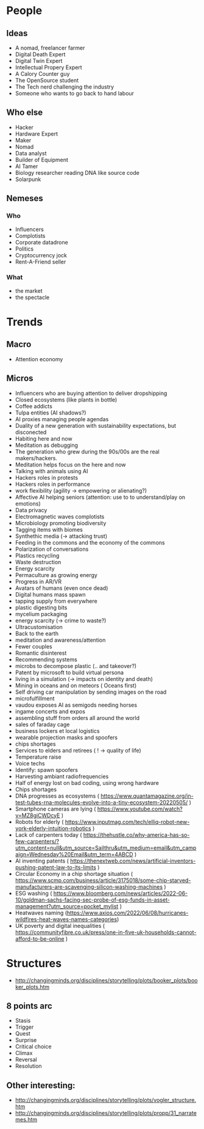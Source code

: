 
# People

## Ideas

* A nomad, freelancer farmer 
* Digital Death Expert	
* Digital Twin Expert
* Intellectual Propery Expert
* A Calory Counter guy 
* The OpenSource student
* The Tech nerd challenging the industry
* Someone who wants to go back to hand labour

## Who else

* Hacker	
* Hardware Expert	
* Maker	
* Nomad	
* Data analyst
* Builder of Equipment	
* AI Tamer
* Biology researcher reading DNA like source code 
* Solarpunk

## Nemeses

### Who

* Influencers
* Complotists	
* Corporate datadrone	
* Politics 
* Cryptocurrency jock
* Rent-A-Friend seller

### What

* the market
* the spectacle

# Trends

## Macro

* Attention economy


## Micros

* Influencers who are buying attention to deliver dropshipping
* Closed ecosystems (like plants in bottle)	
* Coffee addicts 
* Tulpa entities (AI shadows?)
* AI proxies managing people agendas 
* Duality of a new generation with sustainability expectations, but disconected 
* Habiting here and now
* Meditation as debugging
* The generation who grew during the 90s/00s are the real makers/hackers.
* Meditation helps focus on the here and now
* Talking with animals using AI
* Hackers roles in protests
* Hackers roles in performance
* work flexibility (agility -> empowering or alienating?)	
* Affective AI helping seniors (attention: use to to understand/play on emotions)
* Data privacy 
* Electromagnetic waves complotists 
* Microbiology promoting biodiversity 
* Tagging items with biomes
* Synthethic media (-> attacking trust)	
* Feeding in the commons and the economy of the commons 
* Polarization of conversations
* Plastics recycling
* Waste destruction
* Energy scarcity
* Permaculture as growing energy
* Progress in AR/VR
* Avatars of humans (even once dead)
* Digital humans mass spawn
* tapping supply from everywhere	
* plastic digesting bits	
* mycelium packaging	
* energy scarcity (-> crime to waste?)
* Ultracustomisation
* Back to the earth	
* meditation and awareness/attention	
* Fewer couples
* Romantic disinterest
* Recommending systems
* microbs to decompose plastic (.. and takeover?)	
* Patent by microsoft to build virtual persona	
* living in a simulation (-> impacts on identity and death)
* Mining in oceans and on meteors ( Oceans first)
* Self driving car manipulation by sending images on the road
* microfulfillment	
* vaudou exposes AI as semigods needing horses	
* ingame concerts and expos 
* assembling stuff from orders all around the world	
* sales of faraday cage	
* business lockers et local logistics
* wearable projection masks and spoofers	
* chips shortages	
* Services to elders and retirees ( ! -> quality of life)
* Temperature raise
* Voice techs	
* Identify: spawn spoofers	
* Harvesting ambiant radiofrequencies
* Half of energy lost on bad coding, using wrong hardware 
* Chips shortages
* DNA progresses as ecosystems ( https://www.quantamagazine.org/in-test-tubes-rna-molecules-evolve-into-a-tiny-ecosystem-20220505/ )
* Smartphone cameras are lying (  https://www.youtube.com/watch?v=MZ8giCWDcyE )
* Robots for elderly ( https://www.inputmag.com/tech/elliq-robot-new-york-elderly-intuition-robotics )
* Lack of carpenters today ( https://thehustle.co/why-america-has-so-few-carpenters/?utm_content=null&utm_source=Sailthru&utm_medium=email&utm_campaign=Wednesday%20Email&utm_term=4ABCD ) 
* AI inventing patents ( https://thenextweb.com/news/artificial-inventors-pushing-patent-law-to-its-limits )
* Circular Economy in a chip shortage situation ( https://www.scmp.com/business/article/3175018/some-chip-starved-manufacturers-are-scavenging-silicon-washing-machines )
* ESG washing ( https://www.bloomberg.com/news/articles/2022-06-10/goldman-sachs-facing-sec-probe-of-esg-funds-in-asset-management?utm_source=pocket_mylist )
* Heatwaves naming (https://www.axios.com/2022/06/08/hurricanes-wildfires-heat-waves-names-categories)
* UK poverty and digital inequalities ( https://communityfibre.co.uk/press/one-in-five-uk-households-cannot-afford-to-be-online ) 


# Structures

* http://changingminds.org/disciplines/storytelling/plots/booker_plots/booker_plots.htm

## 8 points arc

* Stasis
* Trigger
* Quest
* Surprise
* Critical choice
* Climax
* Reversal
* Resolution


## Other interesting:

* http://changingminds.org/disciplines/storytelling/plots/vogler_structure.htm
* http://changingminds.org/disciplines/storytelling/plots/propp/31_narratemes.htm

